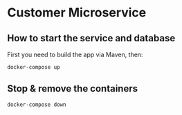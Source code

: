 # Customer Microservice

## How to start the service and database

First you need to build the app via Maven, then:

```bash
docker-compose up
```

## Stop & remove the containers

```bash
docker-compose down
```